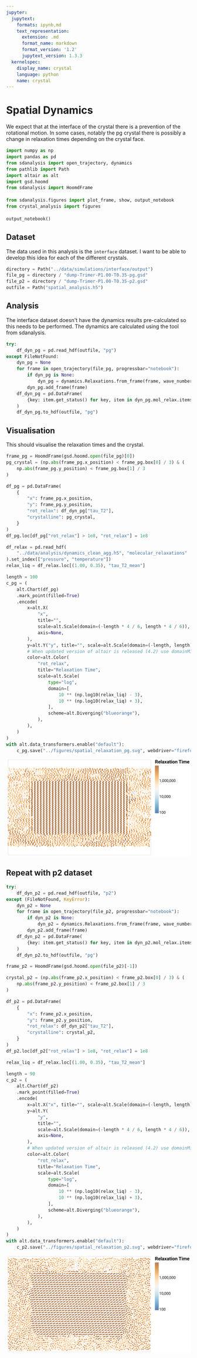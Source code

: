 ```yaml
---
jupyter:
  jupytext:
    formats: ipynb,md
    text_representation:
      extension: .md
      format_name: markdown
      format_version: '1.2'
      jupytext_version: 1.3.3
  kernelspec:
    display_name: crystal
    language: python
    name: crystal
---
```


# Spatial Dynamics

We expect that at the interface of the crystal
there is a prevention of the rotational motion.
In some cases, notably the pg crystal
there is possibly a change in relaxation times
depending on the crystal face.

```python
import numpy as np
import pandas as pd
from sdanalysis import open_trajectory, dynamics
from pathlib import Path
import altair as alt
import gsd.hoomd
from sdanalysis import HoomdFrame

from sdanalysis.figures import plot_frame, show, output_notebook
from crystal_analysis import figures

output_notebook()
```

## Dataset

The data used in this analysis is the `interface` dataset.
I want to be able to develop this idea
for each of the different crystals.

```python
directory = Path("../data/simulations/interface/output")
file_pg = directory / "dump-Trimer-P1.00-T0.35-pg.gsd"
file_p2 = directory / "dump-Trimer-P1.00-T0.35-p2.gsd"
outfile = Path("spatial_analysis.h5")
```

## Analysis

The interface dataset doesn't have the dynamics results pre-calculated
so this needs to be performed.
The dynamics are calculated using the tool from sdanalysis.

```python
try:
    df_dyn_pg = pd.read_hdf(outfile, "pg")
except FileNotFound:
    dyn_pg = None
    for frame in open_trajectory(file_pg, progressbar="notebook"):
        if dyn_pg is None:
            dyn_pg = dynamics.Relaxations.from_frame(frame, wave_number=2.9)
        dyn_pg.add_frame(frame)
    df_dyn_pg = pd.DataFrame(
        {key: item.get_status() for key, item in dyn_pg.mol_relax.items()}
    )
    df_dyn_pg.to_hdf(outfile, "pg")
```

## Visualisation

This should visualise the relaxation times
and the crystal.

```python
frame_pg = HoomdFrame(gsd.hoomd.open(file_pg)[0])
pg_crystal = (np.abs(frame_pg.x_position) < frame_pg.box[0] / 3) & (
    np.abs(frame_pg.y_position) < frame_pg.box[1] / 3
)
```

```python
df_pg = pd.DataFrame(
    {
        "x": frame_pg.x_position,
        "y": frame_pg.y_position,
        "rot_relax": df_dyn_pg["tau_T2"],
        "crystalline": pg_crystal,
    }
)
df_pg.loc[df_pg["rot_relax"] > 1e8, "rot_relax"] = 1e8
```

```python
df_relax = pd.read_hdf(
    "../data/analysis/dynamics_clean_agg.h5", "molecular_relaxations"
).set_index(["pressure", "temperature"])
relax_liq = df_relax.loc[(1.00, 0.35), "tau_T2_mean"]
```

```python
length = 100
c_pg = (
    alt.Chart(df_pg)
    .mark_point(filled=True)
    .encode(
        x=alt.X(
            "x",
            title="",
            scale=alt.Scale(domain=(-length * 4 / 6, length * 4 / 6)),
            axis=None,
        ),
        y=alt.Y("y", title="", scale=alt.Scale(domain=(-length, length)), axis=None),
        # When updated version of altair is released (4.2) use domainMid=relax_liq
        color=alt.Color(
            "rot_relax",
            title="Relaxation Time",
            scale=alt.Scale(
                type="log",
                domain=[
                    10 ** (np.log10(relax_liq) - 3),
                    10 ** (np.log10(relax_liq) + 3),
                ],
                scheme=alt.Diverging("blueorange"),
            ),
        ),
    )
)
with alt.data_transformers.enable("default"):
    c_pg.save("../figures/spatial_relaxation_pg.svg", webdriver="firefox")
```

![pg relaxations](../figures/spatial_relaxation_pg.svg)


## Repeat with p2 dataset

```python
try:
    df_dyn_p2 = pd.read_hdf(outfile, "p2")
except (FileNotFound, KeyError):
    dyn_p2 = None
    for frame in open_trajectory(file_p2, progressbar="notebook"):
        if dyn_p2 is None:
            dyn_p2 = dynamics.Relaxations.from_frame(frame, wave_number=2.9)
        dyn_p2.add_frame(frame)
    df_dyn_p2 = pd.DataFrame(
        {key: item.get_status() for key, item in dyn_p2.mol_relax.items()}
    )
    df_dyn_p2.to_hdf(outfile, "pg")
```

```python
frame_p2 = HoomdFrame(gsd.hoomd.open(file_p2)[-1])
```

```python
crystal_p2 = (np.abs(frame_p2.x_position) < frame_p2.box[0] / 3) & (
    np.abs(frame_p2.y_position) < frame_p2.box[1] / 3
)
```

```python
df_p2 = pd.DataFrame(
    {
        "x": frame_p2.x_position,
        "y": frame_p2.y_position,
        "rot_relax": df_dyn_p2["tau_T2"],
        "crystalline": crystal_p2,
    }
)
df_p2.loc[df_p2["rot_relax"] > 1e8, "rot_relax"] = 1e8
```

```python
relax_liq = df_relax.loc[(1.00, 0.35), "tau_T2_mean"]
```

```python
length = 90
c_p2 = (
    alt.Chart(df_p2)
    .mark_point(filled=True)
    .encode(
        x=alt.X("x", title="", scale=alt.Scale(domain=(-length, length)), axis=None),
        y=alt.Y(
            "y",
            title="",
            scale=alt.Scale(domain=(-length * 4 / 6, length * 4 / 6)),
            axis=None,
        ),
        # When updated version of altair is released (4.2) use domainMid=relax_liq
        color=alt.Color(
            "rot_relax",
            title="Relaxation Time",
            scale=alt.Scale(
                type="log",
                domain=[
                    10 ** (np.log10(relax_liq) - 3),
                    10 ** (np.log10(relax_liq) + 3),
                ],
                scheme=alt.Diverging("blueorange"),
            ),
        ),
    )
)
with alt.data_transformers.enable("default"):
    c_p2.save("../figures/spatial_relaxation_p2.svg", webdriver="firefox")
```

![p2 -relaxations](../figures/spatial_relaxation_p2.svg)
